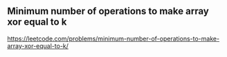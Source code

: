## Minimum number of operations to make array xor equal to k
https://leetcode.com/problems/minimum-number-of-operations-to-make-array-xor-equal-to-k/
